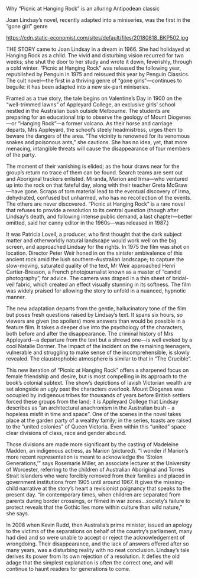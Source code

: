 Why “Picnic at Hanging Rock” is an alluring Antipodean classic

Joan Lindsay’s novel, recently adapted into a miniseries, was the first in the “gone girl” genre

https://cdn.static-economist.com/sites/default/files/20180818_BKP502.jpg

THE STORY came to Joan Lindsay in a dream in 1966. She had holidayed at Hanging Rock as a child. The vivid and disturbing vision recurred for two weeks; she shut the door to her study and wrote it down, feverishly, through a cold winter. “Picnic at Hanging Rock” was released the following year, republished by Penguin in 1975 and reissued this year by Penguin Classics. The cult novel—the first in a thriving genre of “gone girls”—continues to beguile: it has been adapted into a new six-part miniseries.

Framed as a true story, the tale begins on Valentine’s Day in 1900 on the “well-trimmed lawns” of Appleyard College, an exclusive girls’ school nestled in the Australian bush outside Melbourne. The students are preparing for an educational trip to observe the geology of Mount Diogenes—or “Hanging Rock”—a former volcano. As their horse and carriage departs, Mrs Appleyard, the school’s steely headmistress, urges them to beware the dangers of the area. “The vicinity is renowned for its venomous snakes and poisonous ants,” she cautions. She has no idea, yet, that more menacing, intangible threats will cause the disappearance of four members of the party.

The moment of their vanishing is elided; as the hour draws near for the group’s return no trace of them can be found. Search teams are sent out and Aboriginal trackers enlisted. Miranda, Marion and Irma—who ventured up into the rock on that fateful day, along with their teacher Greta McGraw—have gone. Scraps of torn material lead to the eventual discovery of Irma, dehydrated, confused but unharmed, who has no recollection of the events. The others are never discovered. “Picnic at Hanging Rock” is a rare novel that refuses to provide a resolution to its central question (though after Lindsay’s death, and following intense public demand, a last chapter—better omitted, said her canny editor in the 1960s—was released in 1987.)

It was Patricia Lovell, a producer, who first thought that the dark subject matter and otherworldly natural landscape would work well on the big screen, and approached Lindsay for the rights. In 1975 the film was shot on location. Director Peter Weir honed in on the sinister ambivalence of this ancient rock amid the lush southern-Australian landscape; to capture the slow-moving, saturated quality of the text, Mr Weir approached Henri Cartier-Bresson, a French photojournalist known as a master of “candid photography”, for advice. The camera was draped in a thin sheet of bridal-veil fabric, which created an effect visually stunning in its softness. The film was widely praised for allowing the story to unfold in a nuanced, hypnotic manner.

The new adaptation departs from the gentle, hallucinatory tone of the film but poses fresh questions raised by Lindsay’s text. It spans six hours, so viewers are given (no spoilers) more answers than would be possible in a feature film. It takes a deeper dive into the psychology of the characters, both before and after the disappearance. The criminal history of Mrs Appleyard—a departure from the text but a shrewd one—is well evoked by a cool Natalie Dormer. The impact of the incident on the remaining teenagers, vulnerable and struggling to make sense of the incomprehensible, is slowly revealed. The claustrophobic atmosphere is similar to that in “The Crucible”.

This new iteration of “Picnic at Hanging Rock” offers a sharpened focus on female friendship and desire, but is most compelling in its approach to the book’s colonial subtext. The show’s depictions of lavish Victorian wealth are set alongside an ugly past the characters overlook. Mount Diogenes was occupied by indigenous tribes for thousands of years before British settlers forced these groups from the land; it is Appleyard College that Lindsay describes as “an architectural anachronism in the Australian bush – a hopeless misfit in time and space”. One of the scenes in the novel takes place at the garden party of a wealthy family; in the series, toasts are raised to the “united colonies” of Queen Victoria. Even within this “united” space clear divisions of class, race and gender abound.

Those divisions are made more significant by the casting of Madeleine Madden, an indigenous actress, as Marion (pictured). “I wonder if Marion’s more recent representation is meant to acknowledge the ‘Stolen Generations,’” says Rosemarie Miller, an associate lecturer at the University of Worcester, referring to the children of Australian Aboriginal and Torres Strait Islanders who were forcibly removed from their families and placed in government institutions from 1905 until around 1967. It gives the missing-child narrative at the story’s heart a revisionist poignancy that speaks to the present day. “In contemporary times, when children are separated from parents during border crossings, or filmed in war zones…society’s failure to protect reveals that the Gothic lies more within culture than wild nature,” she says.

In 2008 when Kevin Rudd, then Australia’s prime minister, issued an apology to the victims of the separations on behalf of the country’s parliament, many had died and so were unable to accept or reject the acknowledgement of wrongdoing. Their disappearance, and the lack of answers offered after so many years, was a disturbing reality with no neat conclusion. Lindsay’s tale derives its power from its own rejection of a resolution. It defies the old adage that the simplest explanation is often the correct one, and will continue to haunt readers for generations to come.